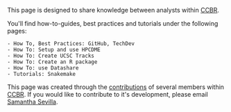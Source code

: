 This page is designed to share knowledge between analysts within [CCBR](https://bioinformatics.ccr.cancer.gov/ccbr/). 

You'll find how-to-guides, best practices and tutorials under the following pages: 

    - How To, Best Practices: GitHub, TechDev
    - How To: Setup and use HPCDME
    - How To: Create UCSC Tracks
    - How To: Create an R package
    - How To: use Datashare
    - Tutorials: Snakemake
    
This page was created through the [contributions](https://ccbr.github.io/HowTos/contributions/) of several members within [CCBR](https://bioinformatics.ccr.cancer.gov/ccbr/). If you would like to contribute to it's development, please email [Samantha Sevilla](mailto:samantha.sevilla@nih.gov).